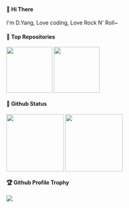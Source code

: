 #### 👋 Hi There

I'm D.Yang, Love coding, Love Rock N' Roll~

#### 🏅 Top Repositories

<p>
  <a herf="https://github.com/baomidou/mybatis-plus">
    <img height=120" align="center" src="https://github-readme-stats.vercel.app/api/pin/?username=baomidou&repo=mybatis-plus" />
  </a>
  <a herf="https://github.com/baomidou/mybatis-plus-doc">
    <img height="120" align="center" src="https://github-readme-stats.vercel.app/api/pin/?username=baomidou&repo=mybatis-plus-doc" />
  </a>
</p>

#### 🔖 Github Status

<p>
  <a herf="https://github.com/yangyang0507">
    <img height="150" align="center" src="https://github-readme-stats.vercel.app/api?username=yangyang0507&count_private=true&show_icons=true&theme=onedark" />
  </a>
  <a herf="https://github.com/yangyang0507">
    <img height="150" align="center" src="https://github-readme-stats.vercel.app/api/top-langs/?username=yangyang0507&layout=compact&theme=onedark" />
  </a>
</p>

#### 🏆 Github Profile Trophy

<p>
  <a href="https://github.com/ryo-ma/github-profile-trophy">
    <img src="https://github-profile-trophy.vercel.app/?username=yangyang0507&column=8&theme=onedark&no-frame=true"/>
  </a>
</p>
